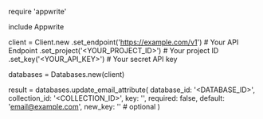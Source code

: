 require 'appwrite'

include Appwrite

client = Client.new
    .set_endpoint('https://example.com/v1') # Your API Endpoint
    .set_project('<YOUR_PROJECT_ID>') # Your project ID
    .set_key('<YOUR_API_KEY>') # Your secret API key

databases = Databases.new(client)

result = databases.update_email_attribute(
    database_id: '<DATABASE_ID>',
    collection_id: '<COLLECTION_ID>',
    key: '',
    required: false,
    default: 'email@example.com',
    new_key: '' # optional
)
